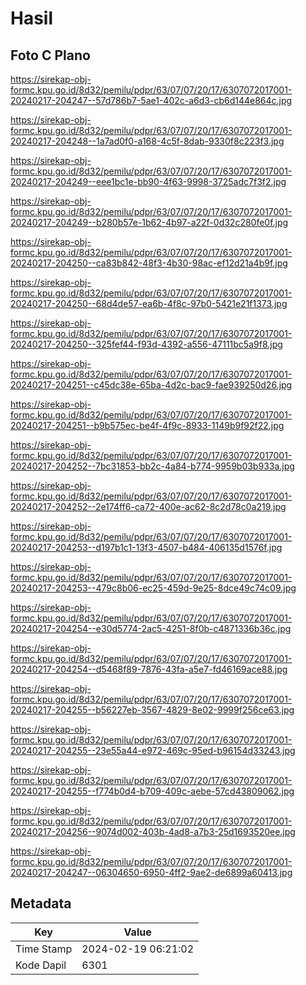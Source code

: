 # Hasil

## Foto C Plano

https://sirekap-obj-formc.kpu.go.id/8d32/pemilu/pdpr/63/07/07/20/17/6307072017001-20240217-204247--57d786b7-5ae1-402c-a6d3-cb6d144e864c.jpg

https://sirekap-obj-formc.kpu.go.id/8d32/pemilu/pdpr/63/07/07/20/17/6307072017001-20240217-204248--1a7ad0f0-a168-4c5f-8dab-9330f8c223f3.jpg

https://sirekap-obj-formc.kpu.go.id/8d32/pemilu/pdpr/63/07/07/20/17/6307072017001-20240217-204249--eee1bc1e-bb90-4f63-9998-3725adc7f3f2.jpg

https://sirekap-obj-formc.kpu.go.id/8d32/pemilu/pdpr/63/07/07/20/17/6307072017001-20240217-204249--b280b57e-1b62-4b97-a22f-0d32c280fe0f.jpg

https://sirekap-obj-formc.kpu.go.id/8d32/pemilu/pdpr/63/07/07/20/17/6307072017001-20240217-204250--ca83b842-48f3-4b30-98ac-ef12d21a4b9f.jpg

https://sirekap-obj-formc.kpu.go.id/8d32/pemilu/pdpr/63/07/07/20/17/6307072017001-20240217-204250--68d4de57-ea6b-4f8c-97b0-5421e21f1373.jpg

https://sirekap-obj-formc.kpu.go.id/8d32/pemilu/pdpr/63/07/07/20/17/6307072017001-20240217-204250--325fef44-f93d-4392-a556-47111bc5a9f8.jpg

https://sirekap-obj-formc.kpu.go.id/8d32/pemilu/pdpr/63/07/07/20/17/6307072017001-20240217-204251--c45dc38e-65ba-4d2c-bac9-fae939250d26.jpg

https://sirekap-obj-formc.kpu.go.id/8d32/pemilu/pdpr/63/07/07/20/17/6307072017001-20240217-204251--b9b575ec-be4f-4f9c-8933-1149b9f92f22.jpg

https://sirekap-obj-formc.kpu.go.id/8d32/pemilu/pdpr/63/07/07/20/17/6307072017001-20240217-204252--7bc31853-bb2c-4a84-b774-9959b03b933a.jpg

https://sirekap-obj-formc.kpu.go.id/8d32/pemilu/pdpr/63/07/07/20/17/6307072017001-20240217-204252--2e174ff6-ca72-400e-ac62-8c2d78c0a219.jpg

https://sirekap-obj-formc.kpu.go.id/8d32/pemilu/pdpr/63/07/07/20/17/6307072017001-20240217-204253--d197b1c1-13f3-4507-b484-406135d1576f.jpg

https://sirekap-obj-formc.kpu.go.id/8d32/pemilu/pdpr/63/07/07/20/17/6307072017001-20240217-204253--479c8b06-ec25-459d-9e25-8dce49c74c09.jpg

https://sirekap-obj-formc.kpu.go.id/8d32/pemilu/pdpr/63/07/07/20/17/6307072017001-20240217-204254--e30d5774-2ac5-4251-8f0b-c4871336b36c.jpg

https://sirekap-obj-formc.kpu.go.id/8d32/pemilu/pdpr/63/07/07/20/17/6307072017001-20240217-204254--d5468f89-7876-43fa-a5e7-fd46169ace88.jpg

https://sirekap-obj-formc.kpu.go.id/8d32/pemilu/pdpr/63/07/07/20/17/6307072017001-20240217-204255--b56227eb-3567-4829-8e02-9999f256ce63.jpg

https://sirekap-obj-formc.kpu.go.id/8d32/pemilu/pdpr/63/07/07/20/17/6307072017001-20240217-204255--23e55a44-e972-469c-95ed-b96154d33243.jpg

https://sirekap-obj-formc.kpu.go.id/8d32/pemilu/pdpr/63/07/07/20/17/6307072017001-20240217-204255--f774b0d4-b709-409c-aebe-57cd43809062.jpg

https://sirekap-obj-formc.kpu.go.id/8d32/pemilu/pdpr/63/07/07/20/17/6307072017001-20240217-204256--9074d002-403b-4ad8-a7b3-25d1693520ee.jpg

https://sirekap-obj-formc.kpu.go.id/8d32/pemilu/pdpr/63/07/07/20/17/6307072017001-20240217-204247--06304650-6950-4ff2-9ae2-de6899a60413.jpg


## Metadata

| Key        | Value               |
| ---------- | ------------------- |
| Time Stamp | 2024-02-19 06:21:02 |
| Kode Dapil | 6301                |



